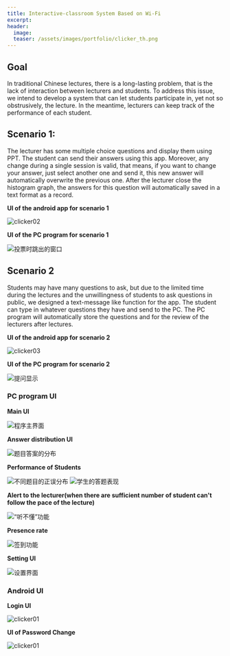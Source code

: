```yaml
---
title: Interactive-classroom System Based on Wi-Fi
excerpt: 
header:
  image:
  teaser: /assets/images/portfolio/clicker_th.png
---
```


## Goal

In traditional Chinese lectures, there is a long-lasting problem, that is the lack of interaction between lecturers and students. To address this issue, we intend to develop a system that can let students participate in, yet not so obstrusively, the lecture. In the meantime, lecturers can keep track of the performance of each student.

## Scenario 1:

The lecturer has some multiple choice questions and display them using PPT. The student can send their answers using this app. Moreover, any change during a single session is valid, that means, if you want to change your answer, just select another one and send it, this new answer will automatically overwrite the previous one. After the lecturer close the histogram graph, the answers for this question will automatically saved in a text format as a record.

**UI of the android app for scenario 1**

![clicker02](/assets/images/portfolio/clicker/clicker02.png)

**UI of the PC program for scenario 1**

![投票时跳出的窗口](/assets/images/portfolio/clicker/投票时跳出的窗口.png)

## Scenario 2

Students may have many questions to ask, but due to the limited time during the lectures and the unwillingness of students to ask questions in public, we designed a text-message like function for the app. The student can type in whatever questions they have and send to the PC. The PC program will automatically store the questions and for the review of the lecturers after lectures.

**UI of the android app for scenario 2**

![clicker03](/assets/images/portfolio/clicker/clicker03.png)

**UI of the PC program for scenario 2**

![提问显示](/assets/images/portfolio/clicker/提问显示.png)

### PC program UI

**Main UI**

![程序主界面](/assets/images/portfolio/clicker/程序主界面.png)

**Answer distribution UI**

![题目答案的分布](/assets/images/portfolio/clicker/题目答案的分布.png)

**Performance of Students**

![不同题目的正误分布](/assets/images/portfolio/clicker/不同题目的正误分布.png)
![学生的答题表现](/assets/images/portfolio/clicker/学生的答题表现.png)

**Alert to the lecturer(when there are sufficient number of student can't follow the pace of the lecture)**

![“听不懂”功能](/assets/images/portfolio/clicker/“听不懂”功能.png)

**Presence rate**

![签到功能](/assets/images/portfolio/clicker/签到功能.png)

**Setting UI**

![设置界面](/assets/images/portfolio/clicker/设置界面.png)

### Android UI

**Login UI**

![clicker01](/assets/images/portfolio/clicker/clicker01.png)

**UI of Password Change**

![clicker01](/assets/images/portfolio/clicker/clicker07.png)

